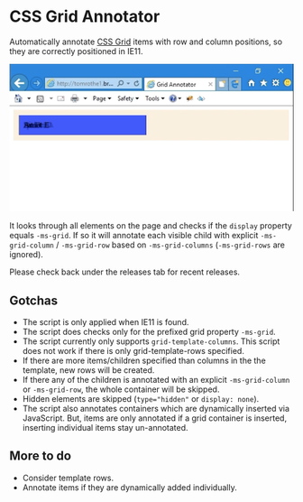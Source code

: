 # CSS Grid Annotator

Automatically annotate [CSS Grid](https://developer.mozilla.org/en-US/docs/Web/CSS/CSS_Grid_Layout) items with row and column positions, so they are correctly positioned in IE11.

![Demo: before, after](demo.gif)

It looks through all elements on the page and checks if the `display` property equals `-ms-grid`.
If so it will annotate each visible child with explicit `-ms-grid-column` / `-ms-grid-row` based on `-ms-grid-columns` (`-ms-grid-rows` are ignored).

Please check back under the releases tab for recent releases.

## Gotchas

- The script is only applied when IE11 is found.
- The script does checks only for the prefixed grid property `-ms-grid`.
- The script currently only supports `grid-template-columns`. This script does not work if there is only grid-template-rows specified.
- If there are more items/children specified than columns in the the template, new rows will be created.
- If there any of the children is annotated with an explicit `-ms-grid-column` or `-ms-grid-row`, the whole container will be skipped.
- Hidden elements are skipped (`type="hidden"` or `display: none`).
- The script also annotates containers which are dynamically inserted via JavaScript. But, items are only annotated if a grid container is inserted, inserting individual items stay un-annotated.

## More to do

- Consider template rows.
- Annotate items if they are dynamically added individually.

